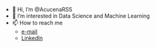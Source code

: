 - 👋 Hi, I’m @AcucenaRSS
- 👀 I’m interested in Data Science and Machine Learning
- 📫 How to reach me 
    * [e-mail](acucenarodrigues1998@gmail.com)
    * [LinkedIn](https://www.linkedin.com/in/acucena-rodrigues/)


